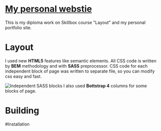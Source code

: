# [My personal webstie](https://vadimveberg.ru/)
This is my diploma work on Skillbox course "Layout" and my personal portfolio site.

# Layout
I used new **HTML5** features like semantic elements. All CSS code is written by **BEM** methodology and with **SASS** preprocessor. CSS code for each independent block of page was written to separate file, so you can modify css easy and fast.

![Independent SASS blocks](https://vadimveberg.ru/assets/img/git_readme/SASS.png) 
I also used **Bottstrap 4** columns for some blocks of page.

# Building

#Installation
